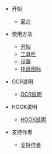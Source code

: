 - 开始

  - [简介](./README.md) 

- 使用方法
  - [开始](./start.md)
  - [工具栏](./toolbar.md) 
  - [设置](./settings.md) 
  - [托盘图标](./trayicon.md) 

- OCR说明
  - [OCR说明](./ocrsetsumei.md) 

- HOOK说明
  - [HOOK说明](./hooksetsumei.md) 
  
- 支持作者
  - [支持作者](./support.md) 